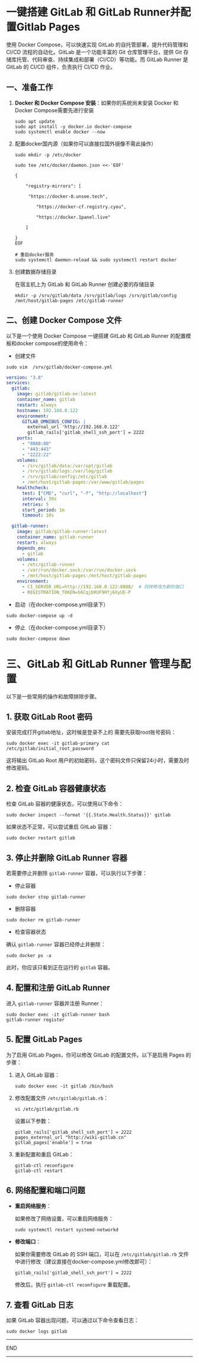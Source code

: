 # 一键搭建 GitLab 和 GitLab Runner并配置Gitlab Pages

使用 Docker Compose，可以快速实现 GitLab 的自托管部署，提升代码管理和 CI/CD 流程的自动化。GitLab 是一个功能丰富的 Git 仓库管理平台，提供 Git 存储库托管、代码审查、持续集成和部署（CI/CD）等功能。而 GitLab Runner 是 GitLab 的 CI/CD 组件，负责执行 CI/CD 作业。

## 一、准备工作

1. **Docker 和 Docker Compose 安装**：如果你的系统尚未安装 Docker 和 Docker Compose需要先进行安装

   ```shell
   sudo apt update
   sudo apt install -y docker.io docker-compose
   sudo systemctl enable docker --now
   ```

   

2. 配置docker国内源（如果你可以直接拉国外镜像不需此操作）

   ```shell
   sudo mkdir -p /etc/docker
   
   sudo tee /etc/docker/daemon.json <<-'EOF'
   
   {
   
       "registry-mirrors": [
   
       	"https://docker-0.unsee.tech",
   
           "https://docker-cf.registry.cyou",
   
           "https://docker.1panel.live"
   
       ]
   
   }
   EOF
   
   # 重启docker服务
   sudo systemctl daemon-reload && sudo systemctl restart docker
   ```

   

3. 创建数据存储目录

   在宿主机上为 GitLab 和 GitLab Runner 创建必要的存储目录

   ```
   mkdir -p /srv/gitlab/data /srv/gitlab/logs /srv/gitlab/config /mnt/host/gitlab-pages /etc/gitlab-runner
   ```

## 二、创建 Docker Compose 文件

以下是一个使用 Docker Compose 一键搭建 GitLab 和 GitLab Runner 的配置模板和docker compose的使用命令：

- 创建文件

```shell
sudo vim  /srv/gitlab/docker-compose.yml
```

```yml
version: "3.8"
services:
  gitlab:
    image: gitlab/gitlab-ee:latest
    container_name: gitlab
    restart: always
    hostname: 192.168.0.122
    environment:
      GITLAB_OMNIBUS_CONFIG: |
        external_url 'http://192.168.0.122'
        gitlab_rails['gitlab_shell_ssh_port'] = 2222
    ports:
      - "8888:80"
      - "443:443"
      - "2222:22"
    volumes:
      - /srv/gitlab/data:/var/opt/gitlab
      - /srv/gitlab/logs:/var/log/gitlab
      - /srv/gitlab/config:/etc/gitlab
      - /mnt/host/gitlab-pages:/var/www/gitlab/pages
    healthcheck:
      test: ["CMD", "curl", "-f", "http://localhost"]
      interval: 30s
      retries: 5
      start_period: 1m
      timeout: 10s

  gitlab-runner:
    image: gitlab/gitlab-runner:latest
    container_name: gitlab-runner
    restart: always
    depends_on:
      - gitlab
    volumes:
      - /etc/gitlab-runner
      - /var/run/docker.sock:/var/run/docker.sock
      - /mnt/host/gitlab-pages:/mnt/host/gitlab-pages
    environment:
      - CI_SERVER_URL=http://192.168.0.122:8888/  # 同样修改为新的端口
      - REGISTRATION_TOKEN=S6CqjbRUF9Rfj6XyUE-P
```

- 启动（在docker-compose.yml目录下）

```shell
sudo docker-compose up -d
```

- 停止（在docker-compose.yml目录下）

```shell
sudo docker-compose down
```

# 三、GitLab 和 GitLab Runner 管理与配置

以下是一些常用的操作和故障排除步骤。

## 1. 获取 GitLab Root 密码

安装完成打开gitlab地址，这时候是登录不上的 需要先获取root账号密码：

```
sudo docker exec -it gitlab-primary cat /etc/gitlab/initial_root_password
```

这将输出 GitLab Root 用户的初始密码，这个密码文件只保留24小时，需要及时修改密码。

## 2. 检查 GitLab 容器健康状态

检查 GitLab 容器的健康状态，可以使用以下命令：

```
sudo docker inspect --format '{{.State.Health.Status}}' gitlab
```

如果状态不正常，可以尝试重启 GitLab 容器：

```
sudo docker restart gitlab
```

## 3. 停止并删除 GitLab Runner 容器

若需要停止并删除 `gitlab-runner` 容器，可以执行以下步骤：

- 停止容器

```
sudo docker stop gitlab-runner
```

- 删除容器

```
sudo docker rm gitlab-runner
```

- 检查容器状态

确认 `gitlab-runner` 容器已经停止并删除：

```
sudo docker ps -a
```

此时，你应该只看到正在运行的 `gitlab` 容器。

## 4. 配置和注册 GitLab Runner

进入 `gitlab-runner` 容器并注册 Runner：

```
sudo docker exec -it gitlab-runner bash
gitlab-runner register
```

## 5. 配置 GitLab Pages

为了启用 GitLab Pages，你可以修改 GitLab 的配置文件。以下是启用 Pages 的步骤：

1. 进入 GitLab 容器：

   ```
   sudo docker exec -it gitlab /bin/bash
   ```

2. 修改配置文件 `/etc/gitlab/gitlab.rb`：

   ```
   vi /etc/gitlab/gitlab.rb
   ```

   设置以下参数：

   ```
   gitlab_rails['gitlab_shell_ssh_port'] = 2222
   pages_external_url "http://wiki-gitlab.cn"
   gitlab_pages['enable'] = true
   ```

3. 重新配置和重启 GitLab：

   ```
   gitlab-ctl reconfigure
   gitlab-ctl restart
   ```

## 6. 网络配置和端口问题

- **重启网络服务**：

  如果修改了网络设置，可以重启网络服务：

  ```
  sudo systemctl restart systemd-networkd
  ```

- **修改端口**：

  如果你需要修改 GitLab 的 SSH 端口，可以在 `/etc/gitlab/gitlab.rb` 文件中进行修改（建议直接在docker-compose.yml修改即可）：

  ```
  gitlab_rails['gitlab_shell_ssh_port'] = 2222
  ```

  修改后，执行 `gitlab-ctl reconfigure` 重载配置。

## 7. 查看 GitLab 日志

如果 GitLab 容器出现问题，可以通过以下命令查看日志：

```
sudo docker logs gitlab
```

---

END

---

